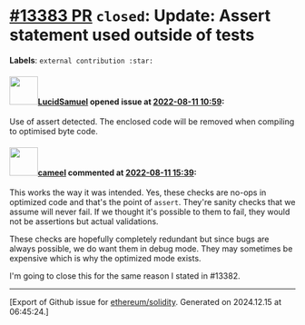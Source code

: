 # [\#13383 PR](https://github.com/ethereum/solidity/pull/13383) `closed`: Update: Assert statement used outside of tests
**Labels**: `external contribution :star:`


#### <img src="https://avatars.githubusercontent.com/u/39565075?u=2509c74f39cf40b7a949f69cb844d4dcebdc1d0a&v=4" width="50">[LucidSamuel](https://github.com/LucidSamuel) opened issue at [2022-08-11 10:59](https://github.com/ethereum/solidity/pull/13383):

Use of assert detected. The enclosed code will be removed when compiling to optimised byte code.

#### <img src="https://avatars.githubusercontent.com/u/137030?v=4" width="50">[cameel](https://github.com/cameel) commented at [2022-08-11 15:39](https://github.com/ethereum/solidity/pull/13383#issuecomment-1212160463):

This works the way it was intended. Yes, these checks are no-ops in optimized code and that's the point of `assert`. They're sanity checks that we assume will never fail. If we thought it's possible to them to fail, they would not be assertions but actual validations. 

These checks are hopefully completely redundant but since bugs are always possible, we do want them in debug mode. They may sometimes be expensive which is why the optimized mode exists.

I'm going to close this for the same reason I stated in #13382.


-------------------------------------------------------------------------------



[Export of Github issue for [ethereum/solidity](https://github.com/ethereum/solidity). Generated on 2024.12.15 at 06:45:24.]
